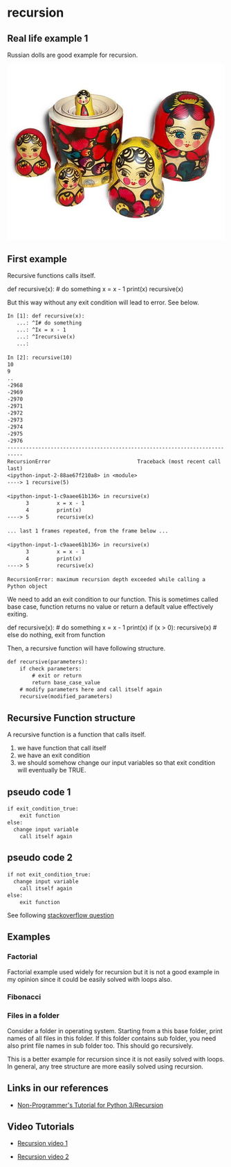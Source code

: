# recursion


## Real life example 1

Russian dolls are good example for recursion.

![wikipedia-Russian-Matroshka](images/wikipedia-Russian-Matroshka.jpg)


## First example

Recursive functions calls itself.


def recursive(x):
	# do something
	x = x - 1
	print(x)
	recursive(x)


But this way without any exit condition will lead to error.
See below.


	In [1]: def recursive(x):
	   ...: ^I# do something
	   ...: ^Ix = x - 1
	   ...: ^Irecursive(x)
	   ...:

	In [2]: recursive(10)
	10
	9
	..
	-2968
	-2969
	-2970
	-2971
	-2972
	-2973
	-2974
	-2975
	-2976
	---------------------------------------------------------------------------
	RecursionError                            Traceback (most recent call last)
	<ipython-input-2-88ae67f210a8> in <module>
	----> 1 recursive(5)

	<ipython-input-1-c9aaee61b136> in recursive(x)
	      3         x = x - 1
	      4         print(x)
	----> 5         recursive(x)

	... last 1 frames repeated, from the frame below ...

	<ipython-input-1-c9aaee61b136> in recursive(x)
	      3         x = x - 1
	      4         print(x)
	----> 5         recursive(x)

	RecursionError: maximum recursion depth exceeded while calling a Python object



We need to add an exit condition to our function.
This is sometimes called base case, function returns no value or return a default value effectively exiting.



def recursive(x):
	# do something
	x = x - 1
	print(x)
	if (x > 0):
		recursive(x)
	# else do nothing, exit from function


Then, a recursive function will have following structure.

	def recursive(parameters):
	    if check parameters:
	    	# exit or return
	        return base_case_value
	    # modify parameters here and call itself again
	    recursive(modified_parameters)



## Recursive Function structure

A recursive function is a function that calls itself.

1. we have function that call itself
2. we have an exit condition
3. we should somehow change our input variables so that exit condition will eventually be TRUE.


## pseudo code 1

	if exit_condition_true:
		exit function
	else:
	  change input variable
		call itself again

## pseudo code 2

	if not exit_condition_true:
	  change input variable
		call itself again
	else:
		exit function


See following [stackoverflow question](https://softwareengineering.stackexchange.com/questions/25052/in-plain-english-what-is-recursion)


## Examples

### Factorial 

Factorial example used widely for recursion but it is not a good example in my opinion since it could be easily solved with loops also.

### Fibonacci


### Files in a folder

Consider a folder in operating system. 
Starting from a this base folder, print names of all files in this folder. 
If this folder contains sub folder, you need also print file names in sub folder too.
This should go recursively.

This is a better example for recursion since it is not easily solved with loops.
In general, any tree structure are more easily solved using recursion.


## Links in our references

- [Non-Programmer's Tutorial for Python 3/Recursion](https://en.wikibooks.org/wiki/Non-Programmer%27s_Tutorial_for_Python_3/Recursion)



## Video Tutorials


- [Recursion video 1](https://www.youtube.com/watch?v=zbfRgC3kukk)

- [Recursion video 2](https://www.youtube.com/watch?v=seUpFY_m-us)
